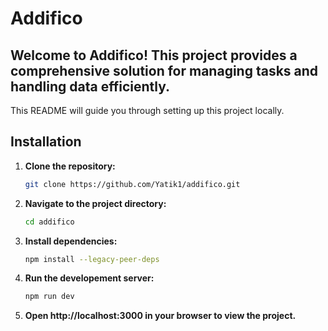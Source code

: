 # Addifico
## Welcome to Addifico! This project provides a comprehensive solution for managing tasks and handling data efficiently. 

This README will guide you through setting up this project locally.

## Installation

1. **Clone the repository:**

   ```bash
   git clone https://github.com/Yatik1/addifico.git
   ```

2. **Navigate to the project directory:**

   ```bash
   cd addifico
   ```

3. **Install dependencies:**

   ```bash
   npm install --legacy-peer-deps
   ```

4. **Run the developement server:**

    ```bash 
    npm run dev
    ```

5. **Open http://localhost:3000 in your browser to view the project.**



